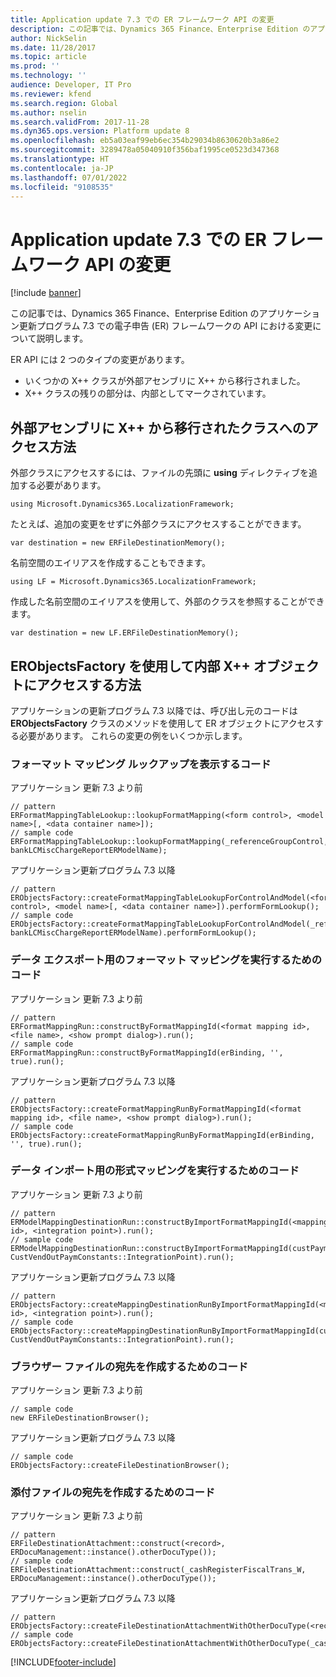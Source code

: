 ```yaml
---
title: Application update 7.3 での ER フレームワーク API の変更
description: この記事では、Dynamics 365 Finance、Enterprise Edition のアプリケーション更新プログラム 7.3 での電子申告フレームワークの API における変更について説明します。
author: NickSelin
ms.date: 11/28/2017
ms.topic: article
ms.prod: ''
ms.technology: ''
audience: Developer, IT Pro
ms.reviewer: kfend
ms.search.region: Global
ms.author: nselin
ms.search.validFrom: 2017-11-28
ms.dyn365.ops.version: Platform update 8
ms.openlocfilehash: eb5a03eaf99eb6ec354b29034b8630620b3a86e2
ms.sourcegitcommit: 3289478a05040910f356baf1995ce0523d347368
ms.translationtype: HT
ms.contentlocale: ja-JP
ms.lasthandoff: 07/01/2022
ms.locfileid: "9108535"
---
```

# <a name="er-framework-api-changes-for-application-update-73"></a>Application update 7.3 での ER フレームワーク API の変更

[!include [banner](../includes/banner.md)]

この記事では、Dynamics 365 Finance、Enterprise Edition のアプリケーション更新プログラム 7.3 での電子申告 (ER) フレームワークの API における変更について説明します。

ER API には 2 つのタイプの変更があります。

- いくつかの X++ クラスが外部アセンブリに X++ から移行されました。
- X++ クラスの残りの部分は、内部としてマークされています。

## <a name="how-to-access-classes-that-were-moved-from-x-to-an-external-assembly"></a>外部アセンブリに X++ から移行されたクラスへのアクセス方法

外部クラスにアクセスするには、ファイルの先頭に **using** ディレクティブを追加する必要があります。

```xpp
using Microsoft.Dynamics365.LocalizationFramework;
```

たとえば、追加の変更をせずに外部クラスにアクセスすることができます。

```xpp
var destination = new ERFileDestinationMemory();
```

名前空間のエイリアスを作成することもできます。

```xpp
using LF = Microsoft.Dynamics365.LocalizationFramework;
```

作成した名前空間のエイリアスを使用して、外部のクラスを参照することができます。

```xpp
var destination = new LF.ERFileDestinationMemory();
```

## <a name="how-to-access-internal-x-objects-by-using-erobjectsfactory"></a>ERObjectsFactory を使用して内部 X++ オブジェクトにアクセスする方法

アプリケーションの更新プログラム 7.3 以降では、呼び出し元のコードは **ERObjectsFactory** クラスのメソッドを使用して ER オブジェクトにアクセスする必要があります。 これらの変更の例をいくつか示します。

### <a name="code-to-display-a-format-mapping-lookup"></a>フォーマット マッピング ルックアップを表示するコード

アプリケーション 更新 7.3 より前

```xpp
// pattern
ERFormatMappingTableLookup::lookupFormatMapping(<form control>, <model name>[, <data container name>]);
// sample code
ERFormatMappingTableLookup::lookupFormatMapping(_referenceGroupControl, bankLCMiscChargeReportERModelName);
```

アプリケーション更新プログラム 7.3 以降

```xpp
// pattern
ERObjectsFactory::createFormatMappingTableLookupForControlAndModel(<form control>, <model name>[, <data container name>]).performFormLookup();
// sample code
ERObjectsFactory::createFormatMappingTableLookupForControlAndModel(_referenceGroupControl, bankLCMiscChargeReportERModelName).performFormLookup();
```

### <a name="code-to-run-a-format-mapping-for-data-export"></a>データ エクスポート用のフォーマット マッピングを実行するためのコード

アプリケーション 更新 7.3 より前

```xpp
// pattern
ERFormatMappingRun::constructByFormatMappingId(<format mapping id>, <file name>, <show prompt dialog>).run();
// sample code
ERFormatMappingRun::constructByFormatMappingId(erBinding, '', true).run();
```

アプリケーション更新プログラム 7.3 以降

```xpp
// pattern
ERObjectsFactory::createFormatMappingRunByFormatMappingId(<format mapping id>, <file name>, <show prompt dialog>).run();
// sample code
ERObjectsFactory::createFormatMappingRunByFormatMappingId(erBinding, '', true).run();
```

### <a name="code-to-run-a-format-mapping-for-data-import"></a>データ インポート用の形式マッピングを実行するためのコード

アプリケーション 更新 7.3 より前

```xpp
// pattern
ERModelMappingDestinationRun::constructByImportFormatMappingId(<mapping id>, <integration point>).run();
// sample code
ERModelMappingDestinationRun::constructByImportFormatMappingId(custPaymModeTable.ERModelMappingTable, CustVendOutPaymConstants::IntegrationPoint).run();
```

アプリケーション更新プログラム 7.3 以降

```xpp
// pattern
ERObjectsFactory::createMappingDestinationRunByImportFormatMappingId(<mapping id>, <integration point>).run();
// sample code
ERObjectsFactory::createMappingDestinationRunByImportFormatMappingId(custPaymModeTable.ERModelMappingTable, CustVendOutPaymConstants::IntegrationPoint).run();
```

### <a name="code-to-create-a-browser-file-destination"></a>ブラウザー ファイルの宛先を作成するためのコード

アプリケーション 更新 7.3 より前

```xpp
// sample code
new ERFileDestinationBrowser();
```

アプリケーション更新プログラム 7.3 以降

```xpp
// sample code
ERObjectsFactory::createFileDestinationBrowser();
```

### <a name="code-to-create-an-attachment-file-destination"></a>添付ファイルの宛先を作成するためのコード

アプリケーション 更新 7.3 より前

```xpp
// pattern
ERFileDestinationAttachment::construct(<record>, ERDocuManagement::instance().otherDocuType());
// sample code
ERFileDestinationAttachment::construct(_cashRegisterFiscalTrans_W, ERDocuManagement::instance().otherDocuType());
```

アプリケーション更新プログラム 7.3 以降

```xpp
// pattern
ERObjectsFactory::createFileDestinationAttachmentWithOtherDocuType(<record>);
// sample code
ERObjectsFactory::createFileDestinationAttachmentWithOtherDocuType(_cashRegisterFiscalTrans_W);
```


[!INCLUDE[footer-include](../../../includes/footer-banner.md)]
